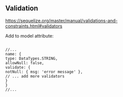 ## Validation

https://sequelize.org/master/manual/validations-and-constraints.html#validators

Add to model attribute:

```

//...
name: {
type: DataTypes.STRING,
allowNull: false,
validate: {
notNull: { msg: 'error message' },
// ... add more validators
}
}
//...

```
